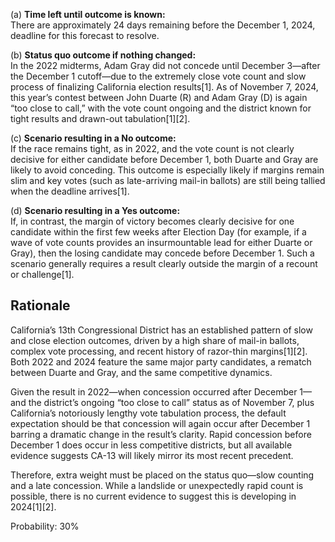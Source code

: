 (a) **Time left until outcome is known:**  
There are approximately 24 days remaining before the December 1, 2024, deadline for this forecast to resolve.

(b) **Status quo outcome if nothing changed:**  
In the 2022 midterms, Adam Gray did not concede until December 3—after the December 1 cutoff—due to the extremely close vote count and slow process of finalizing California election results[1]. As of November 7, 2024, this year’s contest between John Duarte (R) and Adam Gray (D) is again “too close to call,” with the vote count ongoing and the district known for tight results and drawn-out tabulation[1][2].

(c) **Scenario resulting in a No outcome:**  
If the race remains tight, as in 2022, and the vote count is not clearly decisive for either candidate before December 1, both Duarte and Gray are likely to avoid conceding. This outcome is especially likely if margins remain slim and key votes (such as late-arriving mail-in ballots) are still being tallied when the deadline arrives[1].

(d) **Scenario resulting in a Yes outcome:**  
If, in contrast, the margin of victory becomes clearly decisive for one candidate within the first few weeks after Election Day (for example, if a wave of vote counts provides an insurmountable lead for either Duarte or Gray), then the losing candidate may concede before December 1. Such a scenario generally requires a result clearly outside the margin of a recount or challenge[1].

## Rationale

California’s 13th Congressional District has an established pattern of slow and close election outcomes, driven by a high share of mail-in ballots, complex vote processing, and recent history of razor-thin margins[1][2]. Both 2022 and 2024 feature the same major party candidates, a rematch between Duarte and Gray, and the same competitive dynamics.

Given the result in 2022—when concession occurred after December 1—and the district’s ongoing “too close to call” status as of November 7, plus California’s notoriously lengthy vote tabulation process, the default expectation should be that concession will again occur after December 1 barring a dramatic change in the result’s clarity. Rapid concession before December 1 does occur in less competitive districts, but all available evidence suggests CA-13 will likely mirror its most recent precedent.

Therefore, extra weight must be placed on the status quo—slow counting and a late concession. While a landslide or unexpectedly rapid count is possible, there is no current evidence to suggest this is developing in 2024[1][2].

Probability: 30%